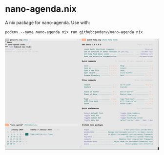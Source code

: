 # nano-agenda.nix

A nix package for nano-agenda. Use with:

```
podenv --name nano-agenda nix run github:podenv/nano-agenda.nix
```

![nano-agenda](nano-agenda.png)
